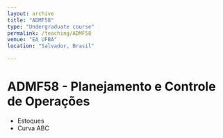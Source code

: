 ```yaml
---
layout: archive
title: "ADMF58"
type: "Undergraduate course"
permalink: /teaching/ADMF58
venue: "EA UFBA"
location: "Salvador, Brasil"

---
```


ADMF58 - Planejamento e Controle de Operações
======
* Estoques
* Curva ABC

